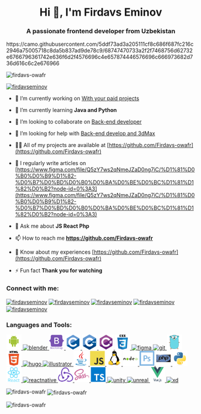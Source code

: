 <h1 align="center">Hi 👋, I'm Firdavs Eminov</h1>
<h3 align="center">A passionate frontend developer from Uzbekistan</h3>
https://camo.githubusercontent.com/5ddf73ad3a205111cf8c686f687fc216c2946a75005718c8da5b837ad9de78c9/68747470733a2f2f7468756d62732e6766796361742e636f6d2f4576696c4e657874446576696c666973682d736d616c6c2e676966

<p align="left"> <img src="https://komarev.com/ghpvc/?username=firdavs-owafr&label=Profile%20views&color=0e75b6&style=flat" alt="firdavs-owafr" /> </p>

<p align="left"> <a href="https://twitter.com/firdavseminov" target="blank"><img src="https://img.shields.io/twitter/follow/firdavseminov?logo=twitter&style=for-the-badge" alt="firdavseminov" /></a> </p>

- 🔭 I’m currently working on [With your paid projects](https://www.figma.com/file/Q5zY7ws2qNmeJZaD0ng7iC/%D1%81%D0%B0%D0%B9%D1%82-%D0%B7%D0%BD%D0%B0%D0%BA%D0%BE%D0%BC%D1%81%D1%82%D0%B2?node-id=0%3A3)

- 🌱 I’m currently learning **Java and Python**

- 👯 I’m looking to collaborate on [Back-end developer](https://yemak.uz/)

- 🤝 I’m looking for help with [Back-end develop and 3dMax](https://yemak.uz/)

- 👨‍💻 All of my projects are available at [https://github.com/Firdavs-owafr](https://github.com/Firdavs-owafr)

- 📝 I regularly write articles on [https://www.figma.com/file/Q5zY7ws2qNmeJZaD0ng7iC/%D1%81%D0%B0%D0%B9%D1%82-%D0%B7%D0%BD%D0%B0%D0%BA%D0%BE%D0%BC%D1%81%D1%82%D0%B2?node-id=0%3A3](https://www.figma.com/file/Q5zY7ws2qNmeJZaD0ng7iC/%D1%81%D0%B0%D0%B9%D1%82-%D0%B7%D0%BD%D0%B0%D0%BA%D0%BE%D0%BC%D1%81%D1%82%D0%B2?node-id=0%3A3)

- 💬 Ask me about **JS React Php**

- 📫 How to reach me **https://github.com/Firdavs-owafr**

- 📄 Know about my experiences [https://github.com/Firdavs-owafr](https://github.com/Firdavs-owafr)

- ⚡ Fun fact **Thank you for watching**

<h3 align="left">Connect with me:</h3>
<p align="left">
<a href="https://twitter.com/firdavseminov" target="blank"><img align="center" src="https://raw.githubusercontent.com/rahuldkjain/github-profile-readme-generator/master/src/images/icons/Social/twitter.svg" alt="firdavseminov" height="30" width="40" /></a>
<a href="https://linkedin.com/in/firdavseminov" target="blank"><img align="center" src="https://raw.githubusercontent.com/rahuldkjain/github-profile-readme-generator/master/src/images/icons/Social/linked-in-alt.svg" alt="firdavseminov" height="30" width="40" /></a>
<a href="https://fb.com/firdavseminov" target="blank"><img align="center" src="https://raw.githubusercontent.com/rahuldkjain/github-profile-readme-generator/master/src/images/icons/Social/facebook.svg" alt="firdavseminov" height="30" width="40" /></a>
<a href="https://instagram.com/firdavseminov" target="blank"><img align="center" src="https://raw.githubusercontent.com/rahuldkjain/github-profile-readme-generator/master/src/images/icons/Social/instagram.svg" alt="firdavseminov" height="30" width="40" /></a>
<a href="https://www.youtube.com/c/firdavseminov" target="blank"><img align="center" src="https://raw.githubusercontent.com/rahuldkjain/github-profile-readme-generator/master/src/images/icons/Social/youtube.svg" alt="firdavseminov" height="30" width="40" /></a>
</p>

<h3 align="left">Languages and Tools:</h3>
<p align="left"> <a href="https://developer.android.com" target="_blank" rel="noreferrer"> <img src="https://raw.githubusercontent.com/devicons/devicon/master/icons/android/android-original-wordmark.svg" alt="android" width="40" height="40"/> </a> <a href="https://www.blender.org/" target="_blank" rel="noreferrer"> <img src="https://download.blender.org/branding/community/blender_community_badge_white.svg" alt="blender" width="40" height="40"/> </a> <a href="https://getbootstrap.com" target="_blank" rel="noreferrer"> <img src="https://raw.githubusercontent.com/devicons/devicon/master/icons/bootstrap/bootstrap-plain-wordmark.svg" alt="bootstrap" width="40" height="40"/> </a> <a href="https://www.cprogramming.com/" target="_blank" rel="noreferrer"> <img src="https://raw.githubusercontent.com/devicons/devicon/master/icons/c/c-original.svg" alt="c" width="40" height="40"/> </a> <a href="https://www.w3schools.com/cpp/" target="_blank" rel="noreferrer"> <img src="https://raw.githubusercontent.com/devicons/devicon/master/icons/cplusplus/cplusplus-original.svg" alt="cplusplus" width="40" height="40"/> </a> <a href="https://www.w3schools.com/cs/" target="_blank" rel="noreferrer"> <img src="https://raw.githubusercontent.com/devicons/devicon/master/icons/csharp/csharp-original.svg" alt="csharp" width="40" height="40"/> </a> <a href="https://www.w3schools.com/css/" target="_blank" rel="noreferrer"> <img src="https://raw.githubusercontent.com/devicons/devicon/master/icons/css3/css3-original-wordmark.svg" alt="css3" width="40" height="40"/> </a> <a href="https://www.figma.com/" target="_blank" rel="noreferrer"> <img src="https://www.vectorlogo.zone/logos/figma/figma-icon.svg" alt="figma" width="40" height="40"/> </a> <a href="https://git-scm.com/" target="_blank" rel="noreferrer"> <img src="https://www.vectorlogo.zone/logos/git-scm/git-scm-icon.svg" alt="git" width="40" height="40"/> </a> <a href="https://golang.org" target="_blank" rel="noreferrer"> <img src="https://raw.githubusercontent.com/devicons/devicon/master/icons/go/go-original.svg" alt="go" width="40" height="40"/> </a> <a href="https://www.w3.org/html/" target="_blank" rel="noreferrer"> <img src="https://raw.githubusercontent.com/devicons/devicon/master/icons/html5/html5-original-wordmark.svg" alt="html5" width="40" height="40"/> </a> <a href="https://gohugo.io/" target="_blank" rel="noreferrer"> <img src="https://api.iconify.design/logos-hugo.svg" alt="hugo" width="40" height="40"/> </a> <a href="https://www.adobe.com/in/products/illustrator.html" target="_blank" rel="noreferrer"> <img src="https://www.vectorlogo.zone/logos/adobe_illustrator/adobe_illustrator-icon.svg" alt="illustrator" width="40" height="40"/> </a> <a href="https://www.java.com" target="_blank" rel="noreferrer"> <img src="https://raw.githubusercontent.com/devicons/devicon/master/icons/java/java-original.svg" alt="java" width="40" height="40"/> </a> <a href="https://developer.mozilla.org/en-US/docs/Web/JavaScript" target="_blank" rel="noreferrer"> <img src="https://raw.githubusercontent.com/devicons/devicon/master/icons/javascript/javascript-original.svg" alt="javascript" width="40" height="40"/> </a> <a href="https://www.linux.org/" target="_blank" rel="noreferrer"> <img src="https://raw.githubusercontent.com/devicons/devicon/master/icons/linux/linux-original.svg" alt="linux" width="40" height="40"/> </a> <a href="https://nodejs.org" target="_blank" rel="noreferrer"> <img src="https://raw.githubusercontent.com/devicons/devicon/master/icons/nodejs/nodejs-original-wordmark.svg" alt="nodejs" width="40" height="40"/> </a> <a href="https://www.photoshop.com/en" target="_blank" rel="noreferrer"> <img src="https://raw.githubusercontent.com/devicons/devicon/master/icons/photoshop/photoshop-line.svg" alt="photoshop" width="40" height="40"/> </a> <a href="https://www.php.net" target="_blank" rel="noreferrer"> <img src="https://raw.githubusercontent.com/devicons/devicon/master/icons/php/php-original.svg" alt="php" width="40" height="40"/> </a> <a href="https://www.python.org" target="_blank" rel="noreferrer"> <img src="https://raw.githubusercontent.com/devicons/devicon/master/icons/python/python-original.svg" alt="python" width="40" height="40"/> </a> <a href="https://reactjs.org/" target="_blank" rel="noreferrer"> <img src="https://raw.githubusercontent.com/devicons/devicon/master/icons/react/react-original-wordmark.svg" alt="react" width="40" height="40"/> </a> <a href="https://reactnative.dev/" target="_blank" rel="noreferrer"> <img src="https://reactnative.dev/img/header_logo.svg" alt="reactnative" width="40" height="40"/> </a> <a href="https://redux.js.org" target="_blank" rel="noreferrer"> <img src="https://raw.githubusercontent.com/devicons/devicon/master/icons/redux/redux-original.svg" alt="redux" width="40" height="40"/> </a> <a href="https://sass-lang.com" target="_blank" rel="noreferrer"> <img src="https://raw.githubusercontent.com/devicons/devicon/master/icons/sass/sass-original.svg" alt="sass" width="40" height="40"/> </a> <a href="https://www.typescriptlang.org/" target="_blank" rel="noreferrer"> <img src="https://raw.githubusercontent.com/devicons/devicon/master/icons/typescript/typescript-original.svg" alt="typescript" width="40" height="40"/> </a> <a href="https://unity.com/" target="_blank" rel="noreferrer"> <img src="https://www.vectorlogo.zone/logos/unity3d/unity3d-icon.svg" alt="unity" width="40" height="40"/> </a> <a href="https://unrealengine.com/" target="_blank" rel="noreferrer"> <img src="https://raw.githubusercontent.com/kenangundogan/fontisto/036b7eca71aab1bef8e6a0518f7329f13ed62f6b/icons/svg/brand/unreal-engine.svg" alt="unreal" width="40" height="40"/> </a> <a href="https://vuejs.org/" target="_blank" rel="noreferrer"> <img src="https://raw.githubusercontent.com/devicons/devicon/master/icons/vuejs/vuejs-original-wordmark.svg" alt="vuejs" width="40" height="40"/> </a> <a href="https://www.adobe.com/products/xd.html" target="_blank" rel="noreferrer"> <img src="https://cdn.worldvectorlogo.com/logos/adobe-xd.svg" alt="xd" width="40" height="40"/> </a> </p>

<p><img align="left" src="https://github-readme-stats.vercel.app/api/top-langs?username=firdavs-owafr&show_icons=true&locale=en&layout=compact" alt="firdavs-owafr" /></p>

<p>&nbsp;<img align="center" src="https://github-readme-stats.vercel.app/api?username=firdavs-owafr&show_icons=true&locale=en" alt="firdavs-owafr" /></p>

<p><img align="center" src="https://github-readme-streak-stats.herokuapp.com/?user=firdavs-owafr&" alt="firdavs-owafr" /></p>
